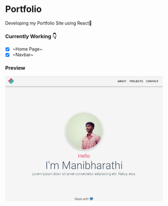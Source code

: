 # Portfolio
Developing my Portfolio Site using React🚀

### Currently Working 👇
- [x] ~Home Page~
- [x] ~Navbar~

### Preview
<img src="./public/preview.JPG" />